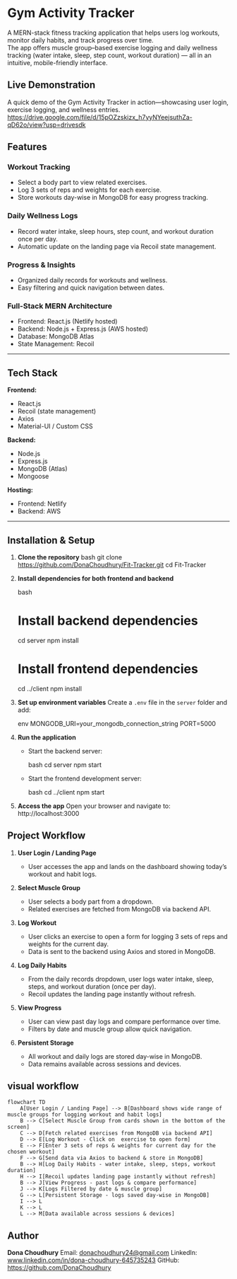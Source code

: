 
# Gym Activity Tracker

A MERN-stack fitness tracking application that helps users log workouts, monitor daily habits, and track progress over time.  
The app offers muscle group–based exercise logging and daily wellness tracking (water intake, sleep, step count, workout duration) — all in an intuitive, mobile-friendly interface.


## Live Demonstration

A quick demo of the Gym Activity Tracker in action—showcasing user login, exercise logging, and wellness entries.
https://drive.google.com/file/d/15pOZzskizx_h7yyNYeejsuthZa-qD62o/view?usp=drivesdk


## Features

### Workout Tracking
- Select a body part to view related exercises.
- Log 3 sets of reps and weights for each exercise.
- Store workouts day-wise in MongoDB for easy progress tracking.

### Daily Wellness Logs
- Record water intake, sleep hours, step count, and workout duration once per day.
- Automatic update on the landing page via Recoil state management.

### Progress & Insights
- Organized daily records for workouts and wellness.
- Easy filtering and quick navigation between dates.

### Full-Stack MERN Architecture
- Frontend: React.js (Netlify hosted)
- Backend: Node.js + Express.js (AWS hosted)
- Database: MongoDB Atlas
- State Management: Recoil

---

## Tech Stack

**Frontend:**
- React.js
- Recoil (state management)
- Axios
- Material-UI / Custom CSS

**Backend:**
- Node.js
- Express.js
- MongoDB (Atlas)
- Mongoose

**Hosting:**
- Frontend: Netlify
- Backend: AWS

---

## Installation & Setup

1. **Clone the repository**
   bash
   git clone https://github.com/DonaChoudhury/Fit-Tracker.git
   cd Fit-Tracker


2. **Install dependencies for both frontend and backend**

   bash
   # Install backend dependencies
   cd server
   npm install

   # Install frontend dependencies
   cd ../client
   npm install
   

3. **Set up environment variables**
   Create a `.env` file in the `server` folder and add:

   env
   MONGODB_URI=your_mongodb_connection_string
   PORT=5000
   

4. **Run the application**

   * Start the backend server:

     bash
     cd server
     npm start
     
   * Start the frontend development server:

     bash
     cd ../client
     npm start
     

5. **Access the app**
   Open your browser and navigate to:
   http://localhost:3000



## Project Workflow

1. **User Login / Landing Page**

   * User accesses the app and lands on the dashboard showing today’s workout and habit logs.

2. **Select Muscle Group**

   * User selects a body part from a dropdown.
   * Related exercises are fetched from MongoDB via backend API.

3. **Log Workout**

   * User clicks an exercise to open a form for logging 3 sets of reps and weights for the current day.
   * Data is sent to the backend using Axios and stored in MongoDB.

4. **Log Daily Habits**

   * From the daily records dropdown, user logs water intake, sleep, steps, and workout duration (once per day).
   * Recoil updates the landing page instantly without refresh.

5. **View Progress**

   * User can view past day logs and compare performance over time.
   * Filters by date and muscle group allow quick navigation.

6. **Persistent Storage**

   * All workout and daily logs are stored day-wise in MongoDB.
   * Data remains available across sessions and devices.




## visual workflow

```mermaid
flowchart TD
    A[User Login / Landing Page] --> B[Dashboard shows wide range of muscle groups for logging workout and habit logs]
    B --> C[Select Muscle Group from cards shown in the bottom of the screen]
    C --> D[Fetch related exercises from MongoDB via backend API]
    D --> E[Log Workout - Click on  exercise to open form]
    E --> F[Enter 3 sets of reps & weights for current day for the chosen workout]
    F --> G[Send data via Axios to backend & store in MongoDB]
    B --> H[Log Daily Habits - water intake, sleep, steps, workout duration]
    H --> I[Recoil updates landing page instantly without refresh]
    B --> J[View Progress - past logs & compare performance]
    J --> K[Logs Filtered by date & muscle group]
    G --> L[Persistent Storage - logs saved day-wise in MongoDB]
    I --> L
    K --> L
    L --> M[Data available across sessions & devices]

```




## Author

**Dona Choudhury**
Email: donachoudhury24@gmail.com
LinkedIn: www.linkedin.com/in/dona-choudhury-645735243
GitHub: https://github.com/DonaChoudhury




